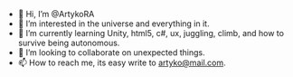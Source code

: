 - 👋 Hi, I’m @ArtykoRA
- 👀 I’m interested in the universe and  everything in it.
- 🌱 I’m currently learning Unity, html5, c#, ux, juggling, climb, and how to survive being autonomous.
- 💞️ I’m looking to collaborate on unexpected things.
- 📫 How to reach me, its easy write to artyko@mail.com. 

<!---
ArtykoRA/ArtykoRA is a ✨ special ✨ repository because its `README.md` (this file) appears on your GitHub profile.
You can click the Preview link to take a look at your changes.
--->
